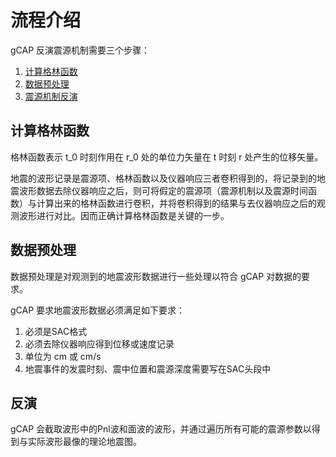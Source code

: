 # 流程介绍

gCAP 反演震源机制需要三个步骤：

1. [计算格林函数](http://wangliang.one/oh-my-cap/gflib/)
2. [数据预处理](http://wangliang.one/oh-my-cap/preprocess/)
3. [震源机制反演](http://wangliang.one/oh-my-cap/inversion/)

## 计算格林函数

格林函数表示 t_0 时刻作用在 r_0 处的单位力矢量在 t 时刻 r 处产生的位移矢量。

地震的波形记录是震源项、格林函数以及仪器响应三者卷积得到的，将记录到的地震波形数据去除仪器响应之后，则可将假定的震源项（震源机制以及震源时间函数）与计算出来的格林函数进行卷积，并将卷积得到的结果与去仪器响应之后的观测波形进行对比。因而正确计算格林函数是关键的一步。

## 数据预处理

数据预处理是对观测到的地震波形数据进行一些处理以符合 gCAP 对数据的要求。

gCAP 要求地震波形数据必须满足如下要求：

1. 必须是SAC格式
2. 必须去除仪器响应得到位移或速度记录
3. 单位为 cm 或 cm/s
4. 地震事件的发震时刻、震中位置和震源深度需要写在SAC头段中

## 反演

gCAP 会截取波形中的Pnl波和面波的波形，并通过遍历所有可能的震源参数以得到与实际波形最像的理论地震图。

